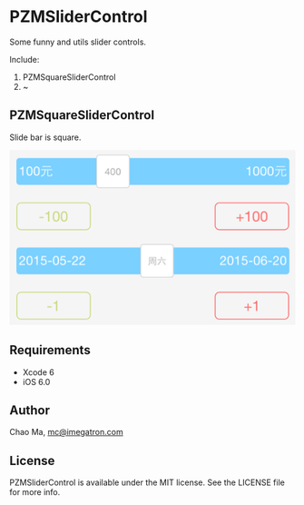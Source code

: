 # PZMSliderControl

Some funny and utils slider controls.

Include:

1. PZMSquareSliderControl
2. ~

## PZMSquareSliderControl

Slide bar is square.

![pic01](README_RES/screen_shot_01.png)

## Requirements
* Xcode 6
* iOS 6.0

## Author
Chao Ma, mc@imegatron.com

## License
PZMSliderControl is available under the MIT license. See the LICENSE file for more info.
